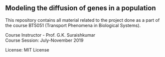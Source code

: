 ## Modeling the diffusion of genes in a population

This repository contains all material related to the project done as a part of the course BT5051 (Transport Phenomena in Biological Systems).

Course Instructor - Prof. G.K. Suraishkumar  
Course Session: July-November 2019

License: MIT License